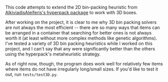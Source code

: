 This code attempts to extend the 2D bin-packing heuristic from [AlkiviadisAleiferis's hyperpack package](https://github.com/AlkiviadisAleiferis/hyperpack) to work with 3D boxes.

After working on the project, it is clear to me why 3D bin packing solvers are not always the most efficient -- there are so many ways that items can be arranged in a container that searching for better ones is not always worth it (at least without more complex methods like genetic algorithms). I've tested a variety of 3D bin packing heuristics while I worked on this project, and I can't say that any were significantly better than the others using the hyperpack's metaheuristic strategy.

As of right now, though, the program does work well for relatively few items where items do not have irregularly long/small sizes. If you'd like to test it out, run ```tests/test3D.py```.